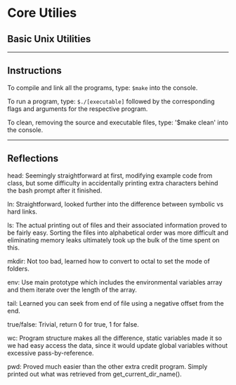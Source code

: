# **Core Utilies**
## Basic Unix Utilities

________________________________________________________________________________
## Instructions

To compile and link all the programs, type: ```$make``` into the console.


To run a program, type: ```$./[executable]``` followed by the corresponding flags
and arguments for the respective program.


To clean, removing the source and executable files, type: '$make clean' into 
the console.

________________________________________________________________________________

## Reflections

head:
Seemingly straightforward at first, modifying example code from class, but 
some difficulty in accidentally printing extra characters behind the bash 
prompt after it finished. 

ln:
Straightforward, looked further into the difference between symbolic vs hard 
links.

ls:
The actual printing out of files and their associated information proved to
be fairly easy. Sorting the files into alphabetical order was more difficult and
eliminating memory leaks ultimately took up the bulk of the time spent on this.

mkdir:
Not too bad, learned how to convert to octal to set the mode of folders.

env:
Use main prototype which includes the environmental variables array and them 
iterate over the length of the array.

tail:
Learned you can seek from end of file using a negative offset from the end.

true/false:
Trivial, return 0 for true, 1 for false.

wc:
Program structure makes all the difference, static variables made it so we had 
easy access the data, since it would update global variables without excessive
pass-by-reference.

pwd:
Proved much easier than the other extra credit program. Simply printed out what
was retrieved from get_current_dir_name().

